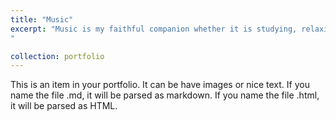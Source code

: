 ```yaml
---
title: "Music"
excerpt: "Music is my faithful companion whether it is studying, relaxing or having fun. The path to it led through my favorite genre of movie soundtracks and led me to listening to (not only) classical music and playing the transverse flute. I am currently member of a choir both as a singer and a flute player. Music helps me refine my thoughts, solve problems and focus. <br/><img src='/images/flute2023_CV.jpg'>
"

collection: portfolio
---
```


This is an item in your portfolio. It can be have images or nice text. If you name the file .md, it will be parsed as markdown. If you name the file .html, it will be parsed as HTML. 
